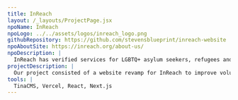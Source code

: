 ```yaml
---
title: InReach
layout: /_layouts/ProjectPage.jsx
npoName: InReach
npoLogo: ../../assets/logos/inreach_logo.png
githubRepository: https://github.com/stevensblueprint/inreach-website
npoAboutSite: https://inreach.org/about-us/
npoDescription: |
  InReach has verified services for LGBTQ+ asylum seekers, refugees and other immigrants, LGBTQ+ Black, Indigenous, and People of Color (BIPOC) communities, the transgender and gender nonconforming (TGNC) community, LGBTQ+ youth and their caregivers, and more LGBTQ+ communities.
projectDescription: |
  Our project consisted of a website revamp for InReach to improve volunteer accessibility and site performance. The new site leverages Next.js for faster load speeds and a seamless user experience. Another critical focus for the project was the implementation of a user-friendly content management system (CMS), enabling volunteers to easily update site content without technical expertise. By replacing the organizations existing WordPress site, the new platform aims to enhance maintainability, optimize performance, and ensure InReach can efficiently share resources with their community.
tools: |
  TinaCMS, Vercel, React, Next.js
---
```

